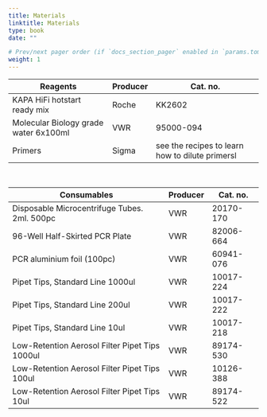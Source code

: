 ```yaml
---
title: Materials
linktitle: Materials
type: book
date: ""

# Prev/next pager order (if `docs_section_pager` enabled in `params.toml`)
weight: 1
---
```




| Reagents                               | Producer | Cat. no.                                        |
| -------------------------------------- | -------- | ----------------------------------------------- |
| KAPA HiFi hotstart ready mix           | Roche    | KK2602                                          |
| Molecular  Biology grade water 6x100ml | VWR      | 95000-094                                       |
| Primers                                | Sigma    | see the recipes to learn how to dilute primersl |

<br/>

| Consumables                                    | Producer | Cat. no.  |
| ---------------------------------------------- | -------- | --------- |
| Disposable Microcentrifuge Tubes. 2ml. 500pc   | VWR      | 20170-170 |
| 96-Well Half-Skirted PCR Plate                 | VWR      | 82006-664 |
| PCR  aluminium foil (100pc)                    | VWR      | 60941-076 |
| Pipet Tips, Standard Line 1000ul               | VWR      | 10017-224 |
| Pipet Tips, Standard Line 200ul                | VWR      | 10017-222 |
| Pipet Tips, Standard Line 10ul                 | VWR      | 10017-218 |
| Low-Retention Aerosol Filter Pipet Tips 1000ul | VWR      | 89174-530 |
| Low-Retention Aerosol Filter Pipet Tips 100ul  | VWR      | 10126-388 |
| Low-Retention Aerosol Filter Pipet Tips 10ul   | VWR      | 89174-522 |

